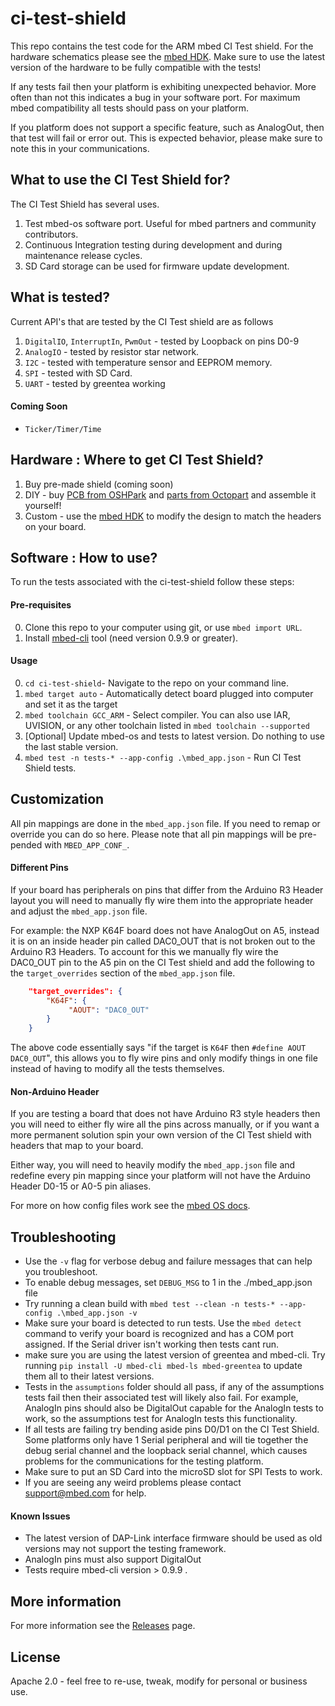 # ci-test-shield
This repo contains the test code for the ARM mbed CI Test shield. For the hardware schematics please see the [mbed HDK](https://github.com/ARMmbed/mbed-HDK/tree/master/Production%20Design%20Projects/CITestShield). Make sure to use the latest version of the hardware to be fully compatible with the tests!

If any tests fail then your platform is exhibiting unexpected behavior. More often than not this indicates a bug in your software port. For maximum mbed compatibility all tests should pass on your platform.

If you platform does not support a specific feature, such as AnalogOut, then that test will fail or error out. This is expected behavior, please make sure to note this in your communications. 

## What to use the CI Test Shield for?
The CI Test Shield has several uses.

1. Test mbed-os software port. Useful for mbed partners and community contributors.
2. Continuous Integration testing during development and during maintenance release cycles. 
3. SD Card storage can be used for firmware update development. 

## What is tested?
Current API's that are tested by the CI Test shield are as follows

1. `DigitalIO`, `InterruptIn`, `PwmOut` - tested by Loopback on pins D0-9
2. `AnalogIO` - tested by resistor star network.
3. `I2C` - tested with temperature sensor and EEPROM memory.
4. `SPI` - tested with SD Card. 
5. `UART` - tested by greentea working


#### Coming Soon

* `Ticker/Timer/Time`

## Hardware : Where to get CI Test Shield?

1. Buy pre-made shield (coming soon)
2. DIY - buy [PCB from OSHPark](https://oshpark.com/shared_projects/azR9r1l1) and [parts from Octopart](https://octopart.com/bom-tool/ZgvU783O) and assemble it yourself! 
3. Custom - use the [mbed HDK](http://github.com/ARMmbed/mbed-HDK/tree/master/Production%20Design%20Projects/CITestShield) to modify the design to match the headers on your board. 

## Software : How to use?
To run the tests associated with the ci-test-shield follow these steps:

#### Pre-requisites

0. Clone this repo to your computer using git, or use `mbed import URL`. 
1. Install [mbed-cli](https://github.com/armmbed/mbed-cli) tool (need version 0.9.9 or greater).

#### Usage

0. `cd ci-test-shield`- Navigate to the repo on your command line. 
1. `mbed target auto` - Automatically detect board plugged into computer and set it as the target
3. `mbed toolchain GCC_ARM` - Select compiler. You can also use IAR, UVISION, or any other toolchain listed in `mbed toolchain --supported`
4. [Optional] Update mbed-os and tests to latest version. Do nothing to use the last stable version.
5. `mbed test -n tests-* --app-config .\mbed_app.json` - Run CI Test Shield tests. 

## Customization  
All pin mappings are done in the `mbed_app.json` file. If you need to remap or override you can do so here. Please note that all pin mappings will be pre-pended with `MBED_APP_CONF_`. 

#### Different Pins
If your board has peripherals on pins that differ from the Arduino R3 Header layout you will need to manually fly wire them into the appropriate header and adjust the `mbed_app.json` file.

For example: the NXP K64F board does not have AnalogOut on A5, instead it is on an inside header pin called DAC0_OUT that is not broken out to the Arduino R3 Headers. To account for this we manually fly wire the DAC0_OUT pin to the A5 pin on the CI Test shield and add the following to the `target_overrides` section of the `mbed_app.json` file. 

```json
    "target_overrides": {
        "K64F": {
             "AOUT": "DAC0_OUT"
        }
    }
```
The above code essentially says "if the target is `K64F` then `#define AOUT DAC0_OUT`", this allows you to fly wire pins and only modify things in one file instead of having to modify all the tests themselves. 

#### Non-Arduino Header
If you are testing a board that does not have Arduino R3 style headers then you will need to either fly wire all the pins across manually, or if you want a more permanent solution spin your own version of the CI Test shield with headers that map to your board. 

Either way, you will need to heavily modify the `mbed_app.json` file and redefine every pin mapping since your platform will not have the Arduino Header D0-15 or A0-5 pin aliases. 

For more on how config files work see the [mbed OS docs](https://docs.mbed.com/docs/mbed-os-handbook/en/latest/advanced/config_system/).

## Troubleshooting
- Use the `-v` flag for verbose debug and failure messages that can help you troubleshoot. 
- To enable debug messages, set ``DEBUG_MSG`` to 1 in the ./mbed_app.json file
- Try running a clean build with `mbed test --clean -n tests-* --app-config .\mbed_app.json -v`
- Make sure your board is detected to run tests. Use the `mbed detect` command to verify your board is recognized and has a COM port assigned. If the Serial driver isn't working then tests cant run. 
- make sure you are using the latest version of greentea and mbed-cli. Try running `pip install -U mbed-cli mbed-ls mbed-greentea` to update them all to their latest versions. 
- Tests in the `assumptions` folder should all pass, if any of the assumptions tests fail then their associated test will likely also fail. For example, AnalogIn pins should also be DigitalOut capable for the AnalogIn tests to work, so the assumptions test for AnalogIn tests this functionality. 
- If all tests are failing try bending aside pins D0/D1 on the CI Test Shield. Some platforms only have 1 Serial peripheral and will tie together the debug serial channel and the loopback serial channel, which causes problems for the communications for the testing platform. 
- Make sure to put an SD Card into the microSD slot for SPI Tests to work.
- If you are seeing any weird problems please contact support@mbed.com for help. 

#### Known Issues 
- The latest version of DAP-Link interface firmware should be used as old versions may not support the testing framework. 
- AnalogIn pins must also support DigitalOut
- Tests require mbed-cli version > 0.9.9 .

## More information
For more information see the [Releases](https://github.com/ARMmbed/ci-test-shield/releases) page.

## License
Apache 2.0 - feel free to re-use, tweak, modify for personal or business use.
